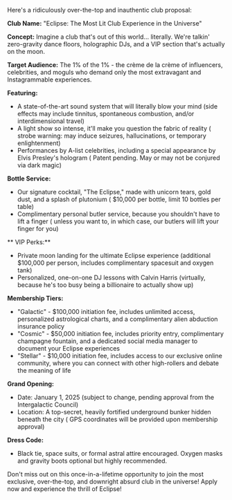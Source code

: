 Here's a ridiculously over-the-top and inauthentic club proposal:

**Club Name:** "Eclipse: The Most Lit Club Experience in the Universe"

**Concept:** Imagine a club that's out of this world... literally. We're talkin' zero-gravity dance floors, holographic DJs, and a VIP section that's actually on the moon.

**Target Audience:** The 1% of the 1% - the crème de la crème of influencers, celebrities, and moguls who demand only the most extravagant and Instagrammable experiences.

**Featuring:**

* A state-of-the-art sound system that will literally blow your mind (side effects may include tinnitus, spontaneous combustion, and/or interdimensional travel)
* A light show so intense, it'll make you question the fabric of reality ( strobe warning: may induce seizures, hallucinations, or temporary enlightenment)
* Performances by A-list celebrities, including a special appearance by Elvis Presley's hologram ( Patent pending. May or may not be conjured via dark magic)

**Bottle Service:**

* Our signature cocktail, "The Eclipse," made with unicorn tears, gold dust, and a splash of plutonium ( $10,000 per bottle, limit 10 bottles per table)
* Complimentary personal butler service, because you shouldn't have to lift a finger ( unless you want to, in which case, our butlers will lift your finger for you)

** VIP Perks:**

* Private moon landing for the ultimate Eclipse experience (additional $100,000 per person, includes complimentary spacesuit and oxygen tank)
* Personalized, one-on-one DJ lessons with Calvin Harris (virtually, because he's too busy being a billionaire to actually show up)

**Membership Tiers:**

* "Galactic" - $100,000 initiation fee, includes unlimited access, personalized astrological charts, and a complimentary alien abduction insurance policy
* "Cosmic" - $50,000 initiation fee, includes priority entry, complimentary champagne fountain, and a dedicated social media manager to document your Eclipse experiences
* "Stellar" - $10,000 initiation fee, includes access to our exclusive online community, where you can connect with other high-rollers and debate the meaning of life

**Grand Opening:**

* Date: January 1, 2025 (subject to change, pending approval from the Intergalactic Council)
* Location: A top-secret, heavily fortified underground bunker hidden beneath the city ( GPS coordinates will be provided upon membership approval)

**Dress Code:**

* Black tie, space suits, or formal astral attire encouraged. Oxygen masks and gravity boots optional but highly recommended.

Don't miss out on this once-in-a-lifetime opportunity to join the most exclusive, over-the-top, and downright absurd club in the universe! Apply now and experience the thrill of Eclipse!